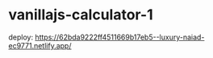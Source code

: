 # vanillajs-calculator-1
deploy: https://62bda9222ff4511669b17eb5--luxury-naiad-ec9771.netlify.app/
